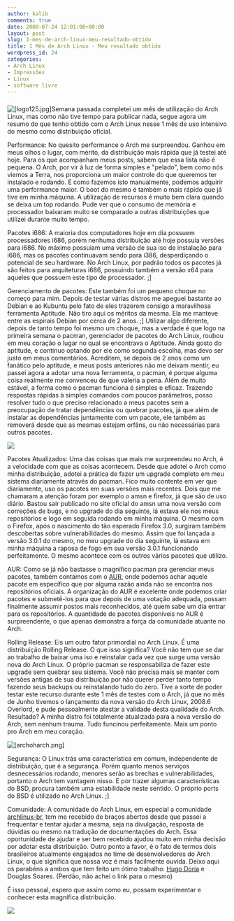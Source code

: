 ```yaml
---
author: kalib
comments: true
date: 2008-07-24 12:01:00+00:00
layout: post
slug: 1-mes-de-arch-linux-meu-resultado-obtido
title: 1 Mês de Arch Linux - Meu resultado obtido
wordpress_id: 24
categories:
- Arch Linux
- Impressões
- Linux
- software livre
---
```


### 







![[logo125.jpg]](http://3.bp.blogspot.com/_5kfJplBiYy0/SIXsNZ7e4GI/AAAAAAAAAFE/YQFdlhUvqZ4/s1600/logo125.jpg)Semana passada completei um mês de utilização do Arch Linux, mas como não tive tempo para publicar nada, segue agora um resumo do que tenho obtido com o Arch Linux nesse 1 mês de uso intensivo do mesmo como distribuição oficial.




Performance: No quesito performance o Arch me surpreendou. Ganhou em meus olhos o lugar, com mérito, da distribuição mais rápida que já testei até hoje. Para os que acompanham meus posts, sabem que essa lista não é pequena. O Arch, por vir à luz de forma simples e "pelado", bem como nós viemos a Terra, nos proporciona um maior controle do que queremos ter instalado e rodando. E como fazemos isto manualmente, podemos adquirir uma performance maior. O boot do mesmo é também o mais rápido que já tive em minha máquina. A utilização de recursos é muito bem clara quando se deixa um top rodando. Pude ver que o consumo de memória e processador baixaram muito se comparado a outras distribuições que utilizei durante muito tempo.




Pacotes i686: A maioria dos computadores hoje em dia possuem processadores i686, porém nenhuma distribuição até hoje possuia versões para i686. No máximo possuiam uma versão de sua iso de instalação para i686, mas os pacotes continuavam sendo para i386, desperdiçando o potencial de seu hardware. No Arch Linux, por padrão todos os pacotes já são feitos para arquiteturas i686, possuindo também a versão x64 para aqueles que possuem este tipo de processador. ;]




Gerenciamento de pacotes: Este também foi um pequeno choque no começo para mim. Depois de testar várias distros me apeguei bastante ao Debian e ao Kubuntu pelo fato de eles trazerem consigo a maravilhosa ferramenta Aptitude. Não tiro aqui os méritos da mesma. Ela me manteve entre as espirais Debian por cerca de 2 anos. ;] Utilizar algo diferente, depois de tanto tempo foi mesmo um choque, mas a verdade é que logo na primeira semana o pacman, gerenciador de pacotes do Arch Linux, roubou em meu coração o lugar no qual se encontrava o Aptitude. Ainda gosto do aptitude, e continuo optando por ele como segunda escolha, mas devo ser justo em meus comentários. Acreditem, se depois de 2 anos como um fanático pelo aptitude, e meus posts anteriores não me deixam mentir, eu passei agora a adotar uma nova ferramenta, o pacman, é porque alguma coisa realmente me convenceu de que valeria a pena. Além de muito estável, a forma como o pacman funciona é simples e eficaz. Trazendo respostas rápidas à simples comandos com poucos parâmetros, posso resolver tudo o que preciso relacionado a meus pacotes sem a preocupação de tratar dependências ou quebrar pacotes, já que além de instalar as dependências juntamente com um pacote, ele também as removerá desde que as mesmas estejam orfãns, ou não necessárias para outros pacotes.  

[![](http://bp1.blogger.com/_5kfJplBiYy0/SIXdAFxCsXI/AAAAAAAAAEs/Gyisjq0rjak/s200/archdia.png)](http://bp1.blogger.com/_5kfJplBiYy0/SIXdAFxCsXI/AAAAAAAAAEs/Gyisjq0rjak/s1600-h/archdia.png)  

Pacotes Atualizados: Uma das coisas que mais me surpreendeu no Arch, é a velocidade com que as coisas acontecem. Desde que adotei o Arch como minha distribuição, adotei a prática de fazer um upgrade completo em meu sistema diariamente através do pacman. Fico muito contente em ver que diariamente, uso os pacotes em suas versões mais recentes. Dois que me chamaram a atenção foram por exemplo o amsn e firefox, já que são de uso diário. Bastou sair publicado no site oficial do amsn uma nova versão com correções de bugs, e no upgrade do dia seguinte, lá estava ele nos meus repositórios e logo em seguida rodando em minha máquina. O mesmo com o Firefox, após o nascimento do tão esperado Firefox 3.0, surgiram também descobertas sobre vulnerabilidades do mesmo. Assim que foi lançada a versão 3.0.1 do mesmo, no meu upgrade do dia seguinte, lá estava em minha máquina a raposa de fogo em sua versão 3.0.1 funcionando perfeitamente. O mesmo acontece com os outros vários pacotes que utilizo.




AUR: Como se já não bastasse o magnífico pacman pra gerenciar meus pacotes, também contamos com o [AUR](http://aur.archlinux.org/), onde podemos achar aquele pacote em específico que por alguma razão ainda não se encontra nos repositórios oficiais. A organização do AUR é excelente onde podemos criar pacotes e submetê-los para que depois de uma votação adequada, possam finalmente assumir postos mais reconhecidos, até quem sabe um dia entrar para os repositórios. A quantidade de pacotes disponíveis no AUR é surpreendente, o que apenas demonstra a força da comunidade atuante no Arch.  

  

Rolling Release: Eis um outro fator primordial no Arch Linux. É uma distribuição Rolling Release. O que isso significa? Você não tem que se dar ao trabalho de baixar uma iso e reinstalar cada vez que surge uma versão nova do Arch Linux. O próprio pacman se responsabiliza de fazer este upgrade sem quebrar seu sistema. Você não precisa mais se manter com versões antigas de sua distribuição por não querer perder tanto tempo fazendo seus backups ou reinstalando tudo do zero. Tive a sorte de poder testar este recurso durante este 1 mês de testes com o Arch, já que no mês de Junho tivemos o lançamento da nova versão do Arch Linux, 2008.6 Overlord, e pude pessoalmente atestar a validade desta qualidade do Arch. Resultado? A minha distro foi totalmente atualizada para a nova versão do Arch, sem nenhum trauma. Tudo funcinou perfeitamente. Mais um ponto pro Arch em meu coração.  

![[archoharch.png]](http://3.bp.blogspot.com/_5kfJplBiYy0/SIXgq0VwgnI/AAAAAAAAAE0/fNjEHzNHgc8/s1600/archoharch.png)  

Segurança: O Linux trás uma característica em comum, independente de distribuição, que é a segurança. Porém quanto menos serviços desnecessários rodando, menores serão as brechas e vulnerabilidades, portanto o Arch tem vantagem nisso. E por trazer algumas características do BSD, procura também uma estabilidade neste sentido. O próprio ports do BSD é utilizado no Arch Linux. ;]




Comunidade: A comunidade do Arch Linux, em especial a comunidade [archlinux-br](http://archlinux-br.org/), tem me recebido de braços abertos desde que passei a frequentar e tentar ajudar a mesma, seja na divulgação, resposta de dúvidas ou mesmo na tradução de documentações do Arch. Essa oportunidade de ajudar e ser bem recebido ajudou muito em minha decisão por adotar esta distribuição. Outro ponto a favor, é o fato de termos dois brasileiros atualmente engajados no time de desenvolvedores do Arch Linux, o que significa que nossa voz é mais facilmente ouvida. Deixo aqui os parabéns a ambos que tem feito um ótimo trabalho: [Hugo Doria](http://hdoria.archlinux-br.org/blog) e Douglas Soares. (Perdão, não achei o link para o mesmo)




É isso pessoal, espero que assim como eu, possam experimentar e conhecer esta magnífica distribuição.




[![](http://img376.imageshack.us/img376/8000/userbar635980sd7.gif)](http://img376.imageshack.us/img376/8000/userbar635980sd7.gif)






